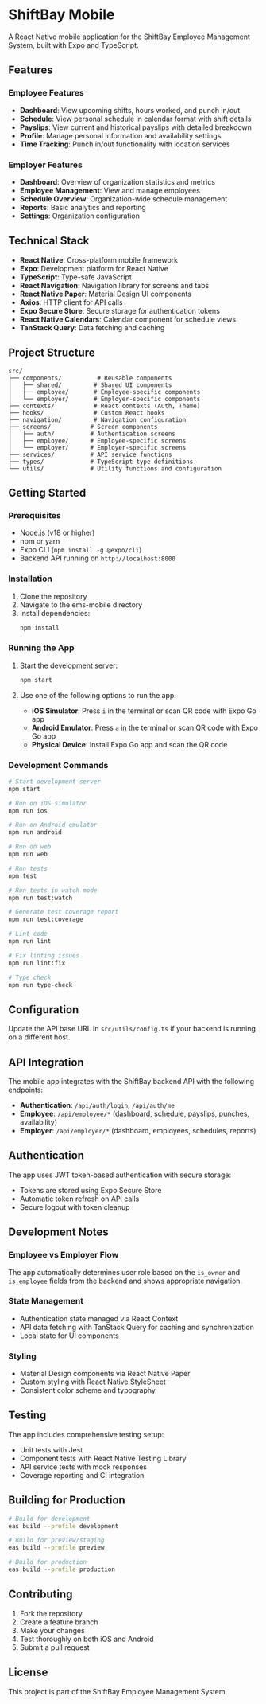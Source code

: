 # ShiftBay Mobile

A React Native mobile application for the ShiftBay Employee Management System, built with Expo and TypeScript.

## Features

### Employee Features
- **Dashboard**: View upcoming shifts, hours worked, and punch in/out
- **Schedule**: View personal schedule in calendar format with shift details
- **Payslips**: View current and historical payslips with detailed breakdown
- **Profile**: Manage personal information and availability settings
- **Time Tracking**: Punch in/out functionality with location services

### Employer Features
- **Dashboard**: Overview of organization statistics and metrics
- **Employee Management**: View and manage employees
- **Schedule Overview**: Organization-wide schedule management
- **Reports**: Basic analytics and reporting
- **Settings**: Organization configuration

## Technical Stack

- **React Native**: Cross-platform mobile framework
- **Expo**: Development platform for React Native
- **TypeScript**: Type-safe JavaScript
- **React Navigation**: Navigation library for screens and tabs
- **React Native Paper**: Material Design UI components
- **Axios**: HTTP client for API calls
- **Expo Secure Store**: Secure storage for authentication tokens
- **React Native Calendars**: Calendar component for schedule views
- **TanStack Query**: Data fetching and caching

## Project Structure

```
src/
├── components/          # Reusable components
│   ├── shared/         # Shared UI components
│   ├── employee/       # Employee-specific components
│   └── employer/       # Employer-specific components
├── contexts/           # React contexts (Auth, Theme)
├── hooks/              # Custom React hooks
├── navigation/         # Navigation configuration
├── screens/           # Screen components
│   ├── auth/          # Authentication screens
│   ├── employee/      # Employee-specific screens
│   └── employer/      # Employer-specific screens
├── services/          # API service functions
├── types/             # TypeScript type definitions
└── utils/             # Utility functions and configuration
```

## Getting Started

### Prerequisites
- Node.js (v18 or higher)
- npm or yarn
- Expo CLI (`npm install -g @expo/cli`)
- Backend API running on `http://localhost:8000`

### Installation

1. Clone the repository
2. Navigate to the ems-mobile directory
3. Install dependencies:
   ```bash
   npm install
   ```

### Running the App

1. Start the development server:
   ```bash
   npm start
   ```

2. Use one of the following options to run the app:
   - **iOS Simulator**: Press `i` in the terminal or scan QR code with Expo Go app
   - **Android Emulator**: Press `a` in the terminal or scan QR code with Expo Go app
   - **Physical Device**: Install Expo Go app and scan the QR code

### Development Commands

```bash
# Start development server
npm start

# Run on iOS simulator
npm run ios

# Run on Android emulator
npm run android

# Run on web
npm run web

# Run tests
npm test

# Run tests in watch mode
npm run test:watch

# Generate test coverage report
npm run test:coverage

# Lint code
npm run lint

# Fix linting issues
npm run lint:fix

# Type check
npm run type-check
```

## Configuration

Update the API base URL in `src/utils/config.ts` if your backend is running on a different host.

## API Integration

The mobile app integrates with the ShiftBay backend API with the following endpoints:

- **Authentication**: `/api/auth/login`, `/api/auth/me`
- **Employee**: `/api/employee/*` (dashboard, schedule, payslips, punches, availability)
- **Employer**: `/api/employer/*` (dashboard, employees, schedules, reports)

## Authentication

The app uses JWT token-based authentication with secure storage:
- Tokens are stored using Expo Secure Store
- Automatic token refresh on API calls
- Secure logout with token cleanup

## Development Notes

### Employee vs Employer Flow
The app automatically determines user role based on the `is_owner` and `is_employee` fields from the backend and shows appropriate navigation.

### State Management
- Authentication state managed via React Context
- API data fetching with TanStack Query for caching and synchronization
- Local state for UI components

### Styling
- Material Design components via React Native Paper
- Custom styling with React Native StyleSheet
- Consistent color scheme and typography

## Testing

The app includes comprehensive testing setup:
- Unit tests with Jest
- Component tests with React Native Testing Library
- API service tests with mock responses
- Coverage reporting and CI integration

## Building for Production

```bash
# Build for development
eas build --profile development

# Build for preview/staging
eas build --profile preview

# Build for production
eas build --profile production
```

## Contributing

1. Fork the repository
2. Create a feature branch
3. Make your changes
4. Test thoroughly on both iOS and Android
5. Submit a pull request

## License

This project is part of the ShiftBay Employee Management System.